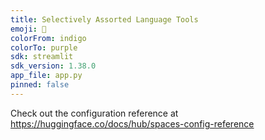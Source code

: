 ```yaml
---
title: Selectively Assorted Language Tools
emoji: 🏢
colorFrom: indigo
colorTo: purple
sdk: streamlit
sdk_version: 1.38.0
app_file: app.py
pinned: false
---
```


Check out the configuration reference at https://huggingface.co/docs/hub/spaces-config-reference

